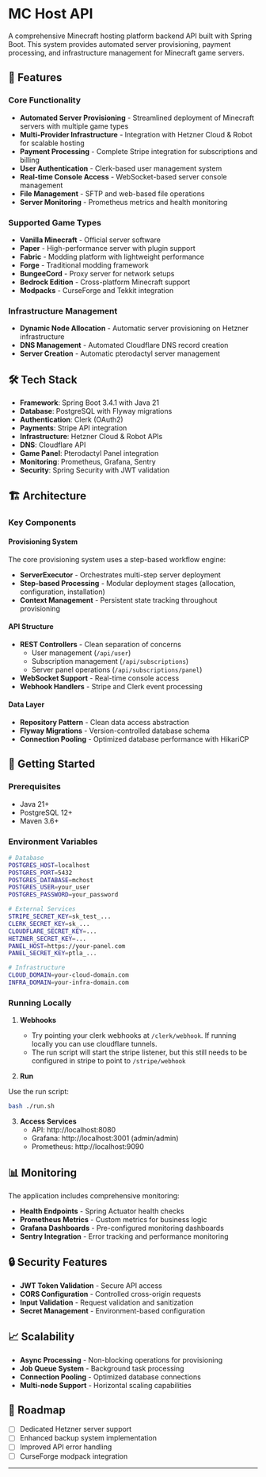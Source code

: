# MC Host API

A comprehensive Minecraft hosting platform backend API built with Spring Boot. This system provides automated server provisioning, payment processing, and infrastructure management for Minecraft game servers.

## 🚀 Features

### Core Functionality
- **Automated Server Provisioning** - Streamlined deployment of Minecraft servers with multiple game types
- **Multi-Provider Infrastructure** - Integration with Hetzner Cloud & Robot for scalable hosting
- **Payment Processing** - Complete Stripe integration for subscriptions and billing
- **User Authentication** - Clerk-based user management system
- **Real-time Console Access** - WebSocket-based server console management
- **File Management** - SFTP and web-based file operations
- **Server Monitoring** - Prometheus metrics and health monitoring

### Supported Game Types
- **Vanilla Minecraft** - Official server software
- **Paper** - High-performance server with plugin support  
- **Fabric** - Modding platform with lightweight performance
- **Forge** - Traditional modding framework
- **BungeeCord** - Proxy server for network setups
- **Bedrock Edition** - Cross-platform Minecraft support
- **Modpacks** - CurseForge and Tekkit integration

### Infrastructure Management
- **Dynamic Node Allocation** - Automatic server provisioning on Hetzner infrastructure
- **DNS Management** - Automated Cloudflare DNS record creation
- **Server Creation** - Automatic pterodactyl server management

## 🛠 Tech Stack

- **Framework**: Spring Boot 3.4.1 with Java 21
- **Database**: PostgreSQL with Flyway migrations
- **Authentication**: Clerk (OAuth2)
- **Payments**: Stripe API integration
- **Infrastructure**: Hetzner Cloud & Robot APIs
- **DNS**: Cloudflare API
- **Game Panel**: Pterodactyl Panel integration
- **Monitoring**: Prometheus, Grafana, Sentry
- **Security**: Spring Security with JWT validation

## 🏗 Architecture

### Key Components

#### Provisioning System
The core provisioning system uses a step-based workflow engine:
- **ServerExecutor** - Orchestrates multi-step server deployment
- **Step-based Processing** - Modular deployment stages (allocation, configuration, installation)
- **Context Management** - Persistent state tracking throughout provisioning

#### API Structure
- **REST Controllers** - Clean separation of concerns
  - User management (`/api/user`)
  - Subscription management (`/api/subscriptions`)
  - Server panel operations (`/api/subscriptions/panel`)
- **WebSocket Support** - Real-time console access
- **Webhook Handlers** - Stripe and Clerk event processing

#### Data Layer
- **Repository Pattern** - Clean data access abstraction
- **Flyway Migrations** - Version-controlled database schema
- **Connection Pooling** - Optimized database performance with HikariCP

## 🚦 Getting Started

### Prerequisites
- Java 21+
- PostgreSQL 12+
- Maven 3.6+

### Environment Variables
```bash
# Database
POSTGRES_HOST=localhost
POSTGRES_PORT=5432
POSTGRES_DATABASE=mchost
POSTGRES_USER=your_user
POSTGRES_PASSWORD=your_password

# External Services
STRIPE_SECRET_KEY=sk_test_...
CLERK_SECRET_KEY=sk_...
CLOUDFLARE_SECRET_KEY=...
HETZNER_SECRET_KEY=...
PANEL_HOST=https://your-panel.com
PANEL_SECRET_KEY=ptla_...

# Infrastructure
CLOUD_DOMAIN=your-cloud-domain.com
INFRA_DOMAIN=your-infra-domain.com
```

### Running Locally

1. **Webhooks**
   - Try pointing your clerk webhooks at ```/clerk/webhook```. If running locally you can use cloudflare tunnels.
   - The run script will start the stripe listener, but this still needs to be configured in stripe to point to ```/stripe/webhook```

2. **Run**

Use the run script:
```bash
bash ./run.sh
```

3. **Access Services**
   - API: http://localhost:8080
   - Grafana: http://localhost:3001 (admin/admin)
   - Prometheus: http://localhost:9090

## 📊 Monitoring

The application includes comprehensive monitoring:
- **Health Endpoints** - Spring Actuator health checks
- **Prometheus Metrics** - Custom metrics for business logic
- **Grafana Dashboards** - Pre-configured monitoring dashboards
- **Sentry Integration** - Error tracking and performance monitoring

## 🔒 Security Features

- **JWT Token Validation** - Secure API access
- **CORS Configuration** - Controlled cross-origin requests
- **Input Validation** - Request validation and sanitization
- **Secret Management** - Environment-based configuration

## 📈 Scalability

- **Async Processing** - Non-blocking operations for provisioning
- **Job Queue System** - Background task processing
- **Connection Pooling** - Optimized database connections
- **Multi-node Support** - Horizontal scaling capabilities

## 🔮 Roadmap

- [ ] Dedicated Hetzner server support
- [ ] Enhanced backup system implementation
- [ ] Improved API error handling
- [ ] CurseForge modpack integration

---